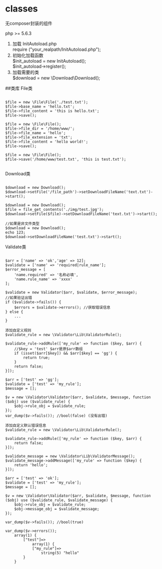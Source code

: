 # classes
无composer封装的组件

php >= 5.6.3

1. 加载 InitAutoload.php <br/>
    require ("your_realpath/InitAutoload.php"); <br/>
2. 初始化加载函数 <br/>
    $init_autoload = new InitAutoload(); <br/>
    $init_autoload->register(); <br/>
3. 加载需要的类 <br/>
    $download = new \Download\Download();
    
    
##类库
File类 <br/>
<pre><code>
$file = new \File\File('./test.txt');
$file->base_name = 'hello.txt';
$file->file_content = 'this is hello.txt';
$file->save();

$file = new \File\File();
$file->file_dir = '/home/www/';
$file->file_name = 'hello';
$file->file_extension = 'txt';
$file->file_content = 'hello world!';
$file->save();

$file = new \File\File();
$file->save('/home/www/test.txt', 'this is test.txt');

</code></pre>

Download类

<pre><code>
$download = new Download();
$download->setFile('/file_path')->setDownloadFileName('text.txt')->start();

$download = new Download();
$file = file_get_contents('./img/test.jpg');
$download->setFile($file)->setDownloadFileName('text.txt')->start();

//如果是非文件类型
$download = new Download();
echo 123;
$download->setDownloadFileName('test.txt')->start();
</code></pre>

Validate类
<pre><code>
$arr = ['name' => 'ok','age' => 12];
$validate = ['name' => 'required|rule_name'];
$error_message = [
    'name.required' => '名称必填',
    'name.rule_name' => 'xxxx'
];

$validate = new Validator($arr, $validate, $error_message);
//如果验证出错
if ($validate->fails()) {
    $errors = $validate->errors(); //获取错误信息
} else {
    ...
}

添加自定义规则
$validate_rule = new \Validator\Lib\ValidatorRule();

$validate_rule->addRule(['my_rule' => function ($key, $arr) {
    //$key = 'test' $arr是原$arr数组
    if (isset($arr[$key]) && $arr[$key] == 'gg') {
        return true;
    }
    return false;
}]);

$arr = ['test' => 'gg'];
$validate = ['test' => 'my_rule'];
$message = [];

$v = new \Validator\Validator($arr, $validate, $message, function ($obj) use ($validate_rule) {
    $obj->rule_obj = $validate_rule;
});
var_dump($v->fails()); //bool(false) (没有出错)

添加自定义默认错误信息
$validate_rule = new \Validator\Lib\ValidatorRule();

$validate_rule->addRule(['my_rule' => function ($key, $arr) {
    return false;
}]);

$validate_message = new \Validator\Lib\ValidatorMessage();
$validate_message->addMessage(['my_rule' => function ($key) {
    return 'hello';
}]);

$arr = ['test' => 'ok'];
$validate = ['test' => 'my_rule'];
$message = [];

$v = new \Validator\Validator($arr, $validate, $message, function ($obj) use ($validate_rule, $validate_message) {
    $obj->rule_obj = $validate_rule;
    $obj->message_obj = $validate_message;
});

var_dump($v->fails()); //bool(true)

var_dump($v->errors()); 
    array(1) {
        ["test"]=>
            array(1) {
            ["my_rule"]=>
                string(5) "hello"
        }
    }
</code></pre>